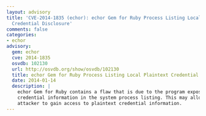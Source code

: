 ```yaml
---
layout: advisory
title: 'CVE-2014-1835 (echor): echor Gem for Ruby Process Listing Local Plaintext
  Credential Disclosure'
comments: false
categories:
- echor
advisory:
  gem: echor
  cve: 2014-1835
  osvdb: 102130
  url: http://osvdb.org/show/osvdb/102130
  title: echor Gem for Ruby Process Listing Local Plaintext Credential Disclosure
  date: 2014-01-14
  description: |
    echor Gem for Ruby contains a flaw that is due to the program exposing
    credential information in the system process listing. This may allow a local
    attacker to gain access to plaintext credential information.
---
```

